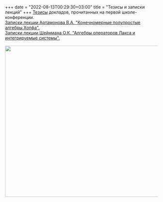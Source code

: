 +++
date = "2022-08-13T00:29:30+03:00"
title = "Тезисы и записки лекций"
+++
<a href="docs/Thesis_full_2009.pdf">Тезисы</a>
докладов, прочитанных на первой школе-конференции.<br />
<a href="docs/Artamonov.pdf">Записки лекции Артамонова В.А. "Конечномерные полупростые алгебры Хопфа".</a><br />
<a href="docs/Sheinman.pdf">Записки лекции Шейнмана О.К. "Алгебры операторов Лакса и интегрируемые системы".</a><br />
<br />
<img style="width: 747px; height: 498px;" src="../main_files/Thesis.png" alt="" /><br />
